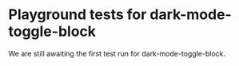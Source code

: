 # Playground tests for dark-mode-toggle-block
We are still awaiting the first test run for dark-mode-toggle-block.
